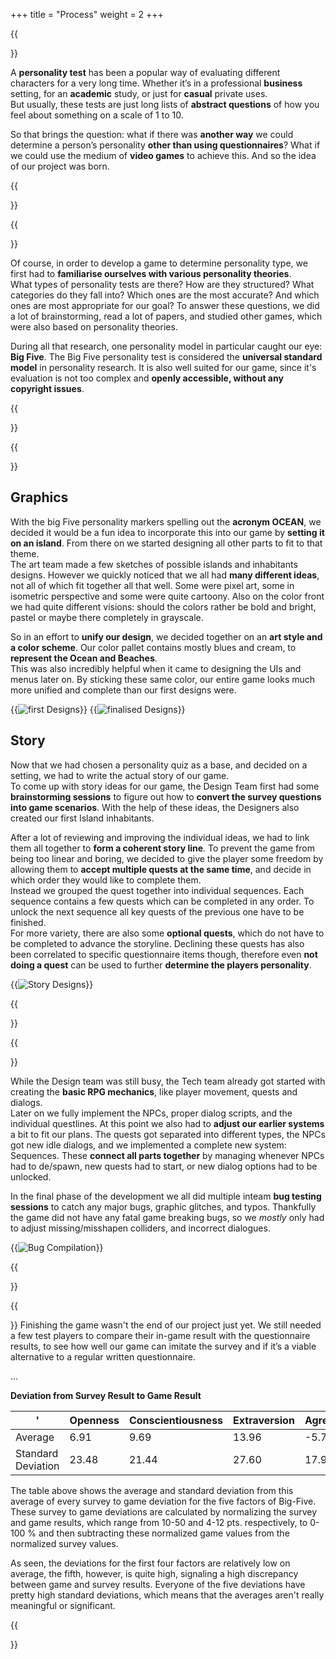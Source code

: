 +++
title = "Process"
weight = 2
+++

{{<section title="Idea">}}

A **personality test** has been a popular way of evaluating different characters for a very long time. Whether it’s in a professional 
**business** setting, for an **academic** study, or just for **casual** private uses. \
But usually, these tests are just long lists of **abstract questions** of how you feel about something on a scale of 1 to 10.

So that brings the question: what if there was **another way** we could determine a person’s personality **other than using 
questionnaires**? What if we could use the medium of **video games** to achieve this. And so the idea of our project was born.

{{</section>}}


{{<section title="Research">}}

Of course, in order to develop a game to determine personality type, we first had to **familiarise ourselves with various 
personality theories**. \
What types of personality tests are there? How are they structured? What categories do they fall into? Which ones are the most
accurate? And which ones are most appropriate for our goal?
To answer these questions, we did a lot of brainstorming, read a lot of papers, and studied other games, which were also based
on personality theories.

During all that research, one personality model in particular caught our eye: **Big Five**.
The Big Five personality test is considered the **universal standard model** in personality research.
It is also well suited for our game, since it's evaluation is not too complex and **openly accessible, without any copyright issues**.

{{</section>}}


{{<section title="Design">}}

## Graphics

With the big Five personality markers spelling out the **acronym OCEAN**, we decided it would be a fun idea to incorporate this into
our game by **setting it on an island**. From there on we started designing all other parts to fit to that theme. \
The art team made a few sketches of possible islands and inhabitants designs. However we quickly noticed that we all had **many 
different ideas**, not all of which fit together all that well. Some were pixel art, some in isometric perspective and some were 
quite cartoony. Also on the color front we had quite different visions: should the colors rather be bold and bright, pastel or 
maybe there completely in grayscale.

So in an effort to **unify our design**, we decided together on an **art style and a color scheme**. Our color pallet contains mostly 
blues and cream, to **represent the Ocean and Beaches**. \
This was also incredibly helpful when it came to designing the UIs and menus later on. By sticking these same color, our entire 
game looks much more unified and complete than our first designs were.


{{<image src="firstDesigns.gif" alt="first Designs" caption="first Designs">}}
{{<image src="finalDesigns.png" alt="finalised  Designs" caption="finalized Designs">}}

## Story
Now that we had chosen a personality quiz as a base, and decided on a setting, we had to write the actual story of our game. \
To come up with story ideas for our game, the Design Team first had some **brainstorming sessions** to figure out how to **convert 
the survey questions into game scenarios**. With the help of these ideas, the Designers also created our first Island inhabitants.

After a lot of  reviewing and improving the individual ideas, we had to link them all together to **form a coherent story line**. 
To prevent the game from being too linear and boring, we decided to give the player some freedom by allowing them to **accept 
multiple quests at the same time**, and decide in which order they would like to complete them.  \
Instead we grouped the quest together into individual sequences. Each sequence contains a few quests which can be completed in 
any order. To unlock the next sequence all key quests of the previous one have to be finished.  \
For more variety, there are also some **optional quests**, which do not have to be completed to advance the storyline. Declining 
these quests has also been correlated to specific questionnaire items though, therefore even **not doing a quest** can be used 
to further **determine the players personality**.


{{<image src="StoryDesigns.png" alt="Story Designs" caption="Story Design sketches">}}

{{</section>}}




{{<section title="Development">}}

While the Design team was still busy, the Tech team already got started with creating the **basic RPG mechanics**, like player 
movement, quests and dialogs. \
Later on we fully implement the NPCs, proper dialog scripts, and the individual questlines. At this point we also had to 
**adjust our earlier systems** a bit to fit our plans. The quests got separated into different types, the NPCs got new idle dialogs,
and we implemented a complete new system: Sequences. These **connect all parts together** by managing whenever NPCs had to 
de/spawn, new quests had to start, or new dialog options had to be unlocked.

In the final phase of the development we all did multiple inteam **bug testing sessions** to catch any major bugs, graphic glitches, 
and typos. Thankfully the game did not have any fatal game breaking bugs, so we _mostly_ only had to adjust missing/misshapen colliders, and 
incorrect dialogues.

{{<image src="Bugs.png" alt="Bug Compilation" caption="🐞 Bugs! a compilation 🐞">}}

{{</section>}}

{{<section title="Evaluation">}}
Finishing the game wasn't the end of our project just yet. We still needed a few test players to compare their in-game result
with the questionnaire results, to see how well our game can imitate the survey and if it’s a viable alternative to a regular
written questionnaire. 

...

**Deviation from Survey Result to Game Result**

' | Openness | Conscientiousness | Extraversion | Agreeableness | Neuroticism
---|---|---|---|---|---
Average | 6.91 | 9.69 | 13.96 | -5.76 | 28.48
Standard Deviation | 23.48 | 21.44 | 27.60 | 17.97 | 25.39

The table above shows the average and standard deviation from this average of every survey to game
deviation for the five factors of Big-Five. These survey to game deviations are calculated by
normalizing the survey and game results, which range from 10-50 and 4-12 pts. respectively,
to 0-100 % and then subtracting these normalized game values from the normalized survey values.

As seen, the deviations for the first four factors are relatively low on average, the fifth, however,
is quite high, signaling a high discrepancy between game and survey results. Everyone of the five
deviations have pretty high standard deviations, which means that the averages aren't really meaningful
or significant.

{{</section>}}

